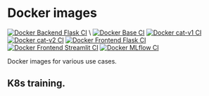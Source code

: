 # Docker images

[![Docker Backend Flask CI](https://github.com/seblum/dockerhub-public/actions/workflows/docker-backend-flask.yml/badge.svg)](https://github.com/seblum/dockerhub-public/actions/workflows/docker-backend-flask.yml) \\
[![Docker Base CI](https://github.com/seblum/dockerhub-public/actions/workflows/docker-base.yml/badge.svg)](https://github.com/seblum/dockerhub-public/actions/workflows/docker-base.yml)
[![Docker cat-v1 CI](https://github.com/seblum/dockerhub-public/actions/workflows/docker-cat-v1.yml/badge.svg)](https://github.com/seblum/dockerhub-public/actions/workflows/docker-cat-v1.yml)
[![Docker cat-v2 CI](https://github.com/seblum/dockerhub-public/actions/workflows/docker-cat-v2.yml/badge.svg)](https://github.com/seblum/dockerhub-public/actions/workflows/docker-cat-v2.yml)
[![Docker Frontend Flask CI](https://github.com/seblum/dockerhub-public/actions/workflows/docker-frontend-flask.yml/badge.svg)](https://github.com/seblum/dockerhub-public/actions/workflows/docker-frontend-flask.yml)
[![Docker Frontend Streamlit CI](https://github.com/seblum/dockerhub-public/actions/workflows/docker-frontend-streamlit.yml/badge.svg)](https://github.com/seblum/dockerhub-public/actions/workflows/docker-frontend-streamlit.yml)
[![Docker MLflow CI](https://github.com/seblum/dockerhub-public/actions/workflows/docker-mlflow.yml/badge.svg)](https://github.com/seblum/dockerhub-public/actions/workflows/docker-mlflow.yml)

Docker images for various use cases.

## K8s training.
